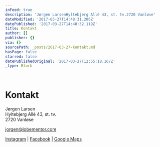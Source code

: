 ```yaml
---
inFeed: true
description: 'Jørgen LarsenHyltebjerg Allé 43, st. tv.2720 Vanløse'
dateModified: '2017-03-27T14:48:31.206Z'
datePublished: '2017-03-27T14:48:32.119Z'
title: Kontakt
author: []
publisher: {}
via: {}
sourcePath: _posts/2017-03-27-kontakt.md
hasPage: false
starred: false
datePublishedOriginal: '2017-03-27T12:55:18.167Z'
_type: Blurb

---
```

# Kontakt

Jørgen Larsen  
Hyltebjerg Allé 43, st. tv.  
2720 Vanløse

jorgen@lobementor.com

[Instagram][0] | [Facebook][1] | [Google Maps][2]

[0]: https://www.instagram.com/lobementor/
[1]: https://www.facebook.com/lobementor
[2]: https://www.google.dk/maps/place/Hyltebjerg+All%C3%A9+43,+2720+Vanl%C3%B8se/@55.682637,12.482908,17z/data=!3m1!4b1!4m8!1m2!2m1!1sJ%C3%B8rgen+Larsen+Hyltebjerg+All%C3%A9+43,+st.+tv.+2720+Vanl%C3%B8se!3m4!1s0x46525161ad809c2b:0xa234af1e51a3c702!8m2!3d55.682634!4d12.485102